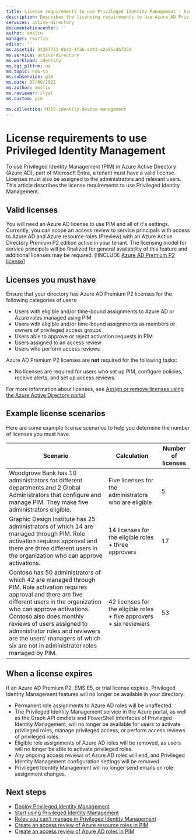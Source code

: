 ```yaml
---
title: License requirements to use Privileged Identity Management - Azure Active Directory | Microsoft Docs
description: Describes the licensing requirements to use Azure AD Privileged Identity Management (PIM).
services: active-directory
documentationcenter: ''
author: amsliu
manager: rkarlin
editor: ''
ms.assetid: 34367721-8b42-4fab-a443-a2e55cdbf33d
ms.service: active-directory
ms.workload: identity
ms.tgt_pltfrm: na
ms.topic: how-to
ms.subservice: pim
ms.date: 07/06/2022
ms.author: amsliu
ms.reviewer: ilyal
ms.custom: pim

ms.collection: M365-identity-device-management
---
```


# License requirements to use Privileged Identity Management

To use Privileged Identity Management (PIM) in Azure Active Directory (Azure AD), part of Microsoft Entra, a tenant must have a valid license. Licenses must also be assigned to the administrators and relevant users. This article describes the license requirements to use Privileged Identity Management.

## Valid licenses

You will need an Azure AD license to use PIM and all of it's settings. Currently, you can scope an access review to service principals with access to Azure AD and Azure resource roles (Preview) with an Azure Active Directory Premium P2 edition active in your tenant. The licensing model for service principals will be finalized for general availability of this feature and additional licenses may be required. [!INCLUDE [Azure AD Premium P2 license](../../../includes/active-directory-p2-license.md)]

## Licenses you must have

Ensure that your directory has Azure AD Premium P2 licenses for the following categories of users:

- Users with eligible and/or time-bound assignments to Azure AD or Azure roles managed using PIM
- Users with eligible and/or time-bound assignments as members or owners of privileged access groups
- Users able to approve or reject activation requests in PIM
- Users assigned to an access review
- Users who perform access reviews

Azure AD Premium P2 licenses are **not** required for the following tasks:

- No licenses are required for users who set up PIM, configure policies, receive alerts, and set up access reviews.

For more information about licenses, see [Assign or remove licenses using the Azure Active Directory portal](../fundamentals/license-users-groups.md).

## Example license scenarios

Here are some example license scenarios to help you determine the number of licenses you must have.

| Scenario | Calculation | Number of licenses |
| --- | --- | --- |
| Woodgrove Bank has 10 administrators for different departments and 2 Global Administrators that configure and manage PIM. They make five administrators eligible. | Five licenses for the administrators who are eligible | 5 |
| Graphic Design Institute has 25 administrators of which 14 are managed through PIM. Role activation requires approval and there are three different users in the organization who can approve activations. | 14 licenses for the eligible roles + three approvers | 17 |
| Contoso has 50 administrators of which 42 are managed through PIM. Role activation requires approval and there are five different users in the organization who can approve activations. Contoso also does monthly reviews of users assigned to administrator roles and reviewers are the users’ managers of which six are not in administrator roles managed by PIM. | 42 licenses for the eligible roles + five approvers + six reviewers | 53 |

## When a license expires

If an Azure AD Premium P2, EMS E5, or trial license expires, Privileged Identity Management features will no longer be available in your directory:

- Permanent role assignments to Azure AD roles will be unaffected.
- The Privileged Identity Management service in the Azure portal, as well as the Graph API cmdlets and PowerShell interfaces of Privileged Identity Management, will no longer be available for users to activate privileged roles, manage privileged access, or perform access reviews of privileged roles.
- Eligible role assignments of Azure AD roles will be removed, as users will no longer be able to activate privileged roles.
- Any ongoing access reviews of Azure AD roles will end, and Privileged Identity Management configuration settings will be removed.
- Privileged Identity Management will no longer send emails on role assignment changes.

## Next steps

- [Deploy Privileged Identity Management](pim-deployment-plan.md)
- [Start using Privileged Identity Management](pim-getting-started.md)
- [Roles you can't manage in Privileged Identity Management](pim-roles.md)
- [Create an access review of Azure resource roles in PIM](./pim-create-azure-ad-roles-and-resource-roles-review.md)
- [Create an access review of Azure AD roles in PIM](./pim-create-azure-ad-roles-and-resource-roles-review.md)
